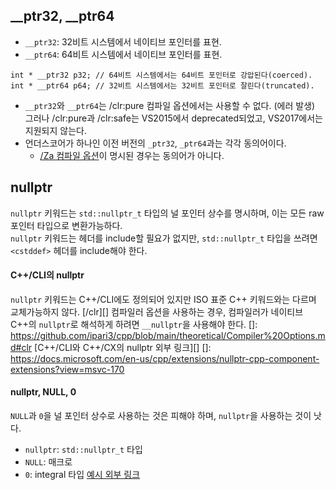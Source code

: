 ## __ptr32, __ptr64
- `__ptr32`: 32비트 시스템에서 네이티브 포인터를 표현.
- `__ptr64`: 64비트 시스템에서 네이티브 포인터를 표현.
```
int * __ptr32 p32; // 64비트 시스템에서는 64비트 포인터로 강압된다(coerced).
int * __ptr64 p64; // 32비트 시스템에서는 32비트 포인터로 잘린다(truncated).
```
- `__ptr32`와 `__ptr64`는 /clr:pure 컴파일 옵션에서는 사용할 수 없다. (에러 발생)  
그러나 /clr:pure과 /clr:safe는 VS2015에서 deprecated되었고, VS2017에서는 지원되지 않는다.
- 언더스코어가 하나인 이전 버전의 `_ptr32`, `_ptr64`과는 각각 동의어이다.
  - [/Za 컴파일 옵션][1]이 명시된 경우는 동의어가 아니다.
## nullptr
`nullptr` 키워드는 `std::nullptr_t` 타입의 널 포인터 상수를 명시하며, 이는 모든 raw 포인터 타입으로 변환가능하다.  
`nullptr` 키워드는 헤더를 include할 필요가 없지만, `std::nullptr_t` 타입을 쓰려면 `<cstddef>` 헤더를 include해야 한다.  

#### C++/CLI의 nullptr
`nullptr` 키워드는 C++/CLI에도 정의되어 있지만 ISO 표준 C++ 키워드와는 다르며 교체가능하지 않다.
[/clr][] 컴파일러 옵션을 사용하는 경우, 컴파일러가 네이티브 C++의 `nullptr`로 해석하게 하려면 `__nullptr`을 사용해야 한다.
[]: https://github.com/ipari3/cpp/blob/main/theoretical/Compiler%20Options.md#clr
[C++/CLI와 C++/CX의 nullptr 외부 링크][]
[]: https://docs.microsoft.com/en-us/cpp/extensions/nullptr-cpp-component-extensions?view=msvc-170

#### nullptr, NULL, 0
`NULL`과 `0`을 널 포인터 상수로 사용하는 것은 피해야 하며, `nullptr`을 사용하는 것이 낫다.
- `nullptr`: `std::nullptr_t` 타입
- `NULL`: 매크로
- `0`: integral 타입
[예시 외부 링크][2]

[1]: https://github.com/ipari3/cpp/blob/main/theoretical/Compiler%20Options.md#za
[2]: https://docs.microsoft.com/en-us/cpp/cpp/nullptr?view=msvc-170#remarks
